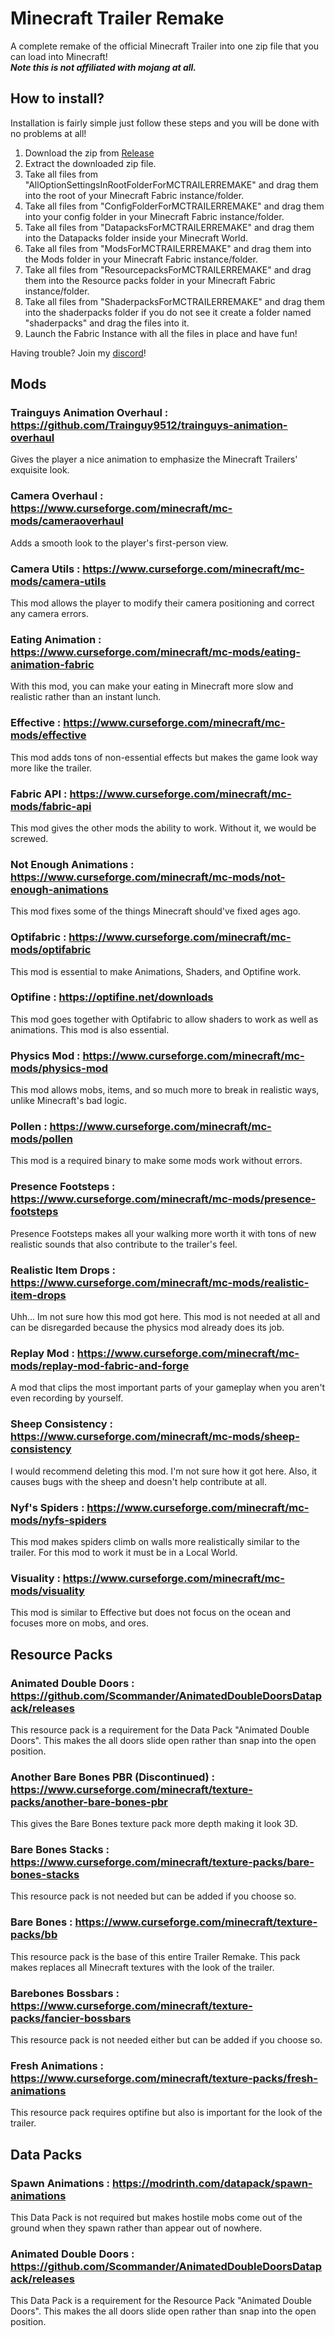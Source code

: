 # Minecraft Trailer Remake
A complete remake of the official Minecraft Trailer into one zip file that you can load into Minecraft! <br>
***Note this is not affiliated with mojang at all.***

## How to install?
Installation is fairly simple just follow these steps and you will be done with no problems at all!

1. Download the zip from <a href="https://github.com/MassaHex/MCTrailerRemake-1.18.2/releases/tag/Release">Release</a>
2. Extract the downloaded zip file.
3. Take all files from "AllOptionSettingsInRootFolderForMCTRAILERREMAKE" and drag them into the root of your Minecraft Fabric instance/folder.
4. Take all files from "ConfigFolderForMCTRAILERREMAKE" and drag them into your config folder in your Minecraft Fabric instance/folder.
5. Take all files from "DatapacksForMCTRAILERREMAKE" and drag them into the Datapacks folder inside your Minecraft World.
6. Take all files from "ModsForMCTRAILERREMAKE" and drag them into the Mods folder in your Minecraft Fabric instance/folder.
7. Take all files from "ResourcepacksForMCTRAILERREMAKE" and drag them into the Resource packs folder in your Minecraft Fabric instance/folder.
8. Take all files from "ShaderpacksForMCTRAILERREMAKE" and drag them into the shaderpacks folder if you do not see it create a folder named "shaderpacks" and drag the files into it.
9. Launch the Fabric Instance with all the files in place and have fun!

Having trouble? Join my <a href="https://discord.gg/buw7emM">discord</a>!

## Mods

### Trainguys Animation Overhaul : <a href="https://github.com/Trainguy9512/trainguys-animation-overhaul">https://github.com/Trainguy9512/trainguys-animation-overhaul</a>
Gives the player a nice animation to emphasize the Minecraft Trailers' exquisite look.
### Camera Overhaul : <a href="https://www.curseforge.com/minecraft/mc-mods/cameraoverhaul">https://www.curseforge.com/minecraft/mc-mods/cameraoverhaul</a>
Adds a smooth look to the player's first-person view.
### Camera Utils : <a href="https://www.curseforge.com/minecraft/mc-mods/camera-utils">https://www.curseforge.com/minecraft/mc-mods/camera-utils</a>
This mod allows the player to modify their camera positioning and correct any camera errors.
### Eating Animation : <a href="https://www.curseforge.com/minecraft/mc-mods/eating-animation-fabric">https://www.curseforge.com/minecraft/mc-mods/eating-animation-fabric</a>
With this mod, you can make your eating in Minecraft more slow and realistic rather than an instant lunch.
### Effective : <a href="https://www.curseforge.com/minecraft/mc-mods/effective">https://www.curseforge.com/minecraft/mc-mods/effective</a>
This mod adds tons of non-essential effects but makes the game look way more like the trailer.
### Fabric API : <a href="https://www.curseforge.com/minecraft/mc-mods/fabric-api">https://www.curseforge.com/minecraft/mc-mods/fabric-api</a>
This mod gives the other mods the ability to work. Without it, we would be screwed.
### Not Enough Animations : <a href="https://www.curseforge.com/minecraft/mc-mods/not-enough-animations">https://www.curseforge.com/minecraft/mc-mods/not-enough-animations</a>
This mod fixes some of the things Minecraft should've fixed ages ago.
### Optifabric : <a href="https://www.curseforge.com/minecraft/mc-mods/optifabric">https://www.curseforge.com/minecraft/mc-mods/optifabric</a>
This mod is essential to make Animations, Shaders, and Optifine work.
### Optifine : <a href="https://optifine.net/downloads">https://optifine.net/downloads</a>
This mod goes together with Optifabric to allow shaders to work as well as animations. This mod is also essential.
### Physics Mod : <a href="https://www.curseforge.com/minecraft/mc-mods/physics-mod">https://www.curseforge.com/minecraft/mc-mods/physics-mod</a>
This mod allows mobs, items, and so much more to break in realistic ways, unlike Minecraft's bad logic.
### Pollen : <a href="https://www.curseforge.com/minecraft/mc-mods/pollen">https://www.curseforge.com/minecraft/mc-mods/pollen</a>
This mod is a required binary to make some mods work without errors.
### Presence Footsteps : <a href="https://www.curseforge.com/minecraft/mc-mods/presence-footsteps">https://www.curseforge.com/minecraft/mc-mods/presence-footsteps</a>
Presence Footsteps makes all your walking more worth it with tons of new realistic sounds that also contribute to the trailer's feel.
### Realistic Item Drops : <a href="https://www.curseforge.com/minecraft/mc-mods/realistic-item-drops">https://www.curseforge.com/minecraft/mc-mods/realistic-item-drops</a>
Uhh... Im not sure how this mod got here. This mod is not needed at all and can be disregarded because the physics mod already does its job.
### Replay Mod : <a href="https://www.curseforge.com/minecraft/mc-mods/replay-mod-fabric-and-forge">https://www.curseforge.com/minecraft/mc-mods/replay-mod-fabric-and-forge</a>
A mod that clips the most important parts of your gameplay when you aren't even recording by yourself.
### Sheep Consistency : <a href="https://www.curseforge.com/minecraft/mc-mods/sheep-consistency">https://www.curseforge.com/minecraft/mc-mods/sheep-consistency</a>
I would recommend deleting this mod. I'm not sure how it got here. Also, it causes bugs with the sheep and doesn't help contribute at all.
### Nyf's Spiders : <a href="https://www.curseforge.com/minecraft/mc-mods/nyfs-spiders">https://www.curseforge.com/minecraft/mc-mods/nyfs-spiders</a>
This mod makes spiders climb on walls more realistically similar to the trailer. For this mod to work it must be in a Local World.
### Visuality : <a href="https://www.curseforge.com/minecraft/mc-mods/visuality">https://www.curseforge.com/minecraft/mc-mods/visuality</a>
This mod is similar to Effective but does not focus on the ocean and focuses more on mobs, and ores.

## Resource Packs

### Animated Double Doors : <a href="https://github.com/Scommander/AnimatedDoubleDoorsDatapack/releases">https://github.com/Scommander/AnimatedDoubleDoorsDatapack/releases</a>
This resource pack is a requirement for the Data Pack "Animated Double Doors". This makes the all doors slide open rather than snap into the open position.
### Another Bare Bones PBR (Discontinued) : <a href="https://www.curseforge.com/minecraft/texture-packs/another-bare-bones-pbr">https://www.curseforge.com/minecraft/texture-packs/another-bare-bones-pbr</a>
This gives the Bare Bones texture pack more depth making it look 3D.
### Bare Bones Stacks : <a href="https://www.curseforge.com/minecraft/texture-packs/bare-bones-stacks">https://www.curseforge.com/minecraft/texture-packs/bare-bones-stacks</a>
This resource pack is not needed but can be added if you choose so.
### Bare Bones : <a href="https://www.curseforge.com/minecraft/texture-packs/bb">https://www.curseforge.com/minecraft/texture-packs/bb</a>
This resource pack is the base of this entire Trailer Remake. This pack makes replaces all Minecraft textures with the look of the trailer.
### Barebones Bossbars : <a href="https://www.curseforge.com/minecraft/texture-packs/fancier-bossbars">https://www.curseforge.com/minecraft/texture-packs/fancier-bossbars</a>
This resource pack is not needed either but can be added if you choose so.
### Fresh Animations : <a href="https://www.curseforge.com/minecraft/texture-packs/fresh-animations">https://www.curseforge.com/minecraft/texture-packs/fresh-animations</a>
This resource pack requires optifine but also is important for the look of the trailer.

## Data Packs

### Spawn Animations : <a href="https://modrinth.com/datapack/spawn-animations">https://modrinth.com/datapack/spawn-animations</a>
This Data Pack is not required but makes hostile mobs come out of the ground when they spawn rather than appear out of nowhere.
### Animated Double Doors : <a href="https://github.com/Scommander/AnimatedDoubleDoorsDatapack/releases">https://github.com/Scommander/AnimatedDoubleDoorsDatapack/releases</a>
This Data Pack is a requirement for the Resource Pack "Animated Double Doors". This makes the all doors slide open rather than snap into the open position.
